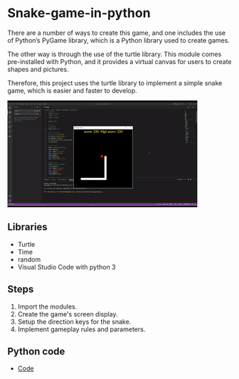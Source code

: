 # Snake-game-in-python


There are a number of ways to create this game, and one includes the use of Python’s PyGame library, which is a Python library used to create games.

The other way is through the use of the turtle library. This module comes pre-installed with Python, and it provides a virtual canvas for users to create shapes and pictures.

Therefore, this project uses the turtle library to implement a simple snake game, which is easier and faster to develop.

<img src="data/test.gif" height="240" >



## Libraries

* Turtle
* Time
* random
* Visual Studio Code with python 3

## Steps

1. Import the modules.
2. Create the game's screen display. 
3. Setup the direction keys for the snake.
4. Implement gameplay rules and parameters.

## Python code

* [Code](code/code.py/)
